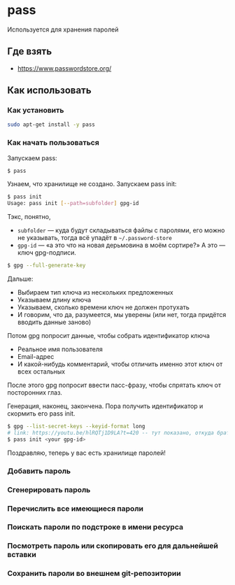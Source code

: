 # pass

Используется для хранения паролей

## Где взять

 * https://www.passwordstore.org/

## Как использовать

### Как установить

```sh
sudo apt-get install -y pass
```

### Как начать пользоваться

Запускаем pass:
```sh
$ pass
```

Узнаем, что хранилище не создано. Запускаем pass init:
```sh
$ pass init
Usage: pass init [--path=subfolder] gpg-id
```
Тэкс, понятно,
 * `subfolder` — куда будут складываться файлы с паролями, его можно не указывать, тогда всё упадёт в `~/.password-store`
 * `gpg-id` — «а это что на новая дерьмовина в моём сортире?»
А это — ключ gpg-подписи.


```sh
$ gpg --full-generate-key
```
Дальше:
 * Выбираем тип ключа из нескольких предложенных
 * Указываем длину ключа
 * Указываем, сколько времени ключ не должен протухать
 * И говорим, что да, разумеется, мы уверены (или нет, тогда придётся вводить данные заново)

Потом gpg попросит данные, чтобы собрать идентификатор ключа

 * Реальное имя пользователя
 * Email-адрес
 * И какой-нибудь комментарий, чтобы отличить именно этот ключ от всех остальных

После этого gpg попросит ввести пасс-фразу, чтобы спрятать ключ от посторонних глаз.

Генерация, наконец, закончена. Пора получить идентификатор и скормить его pass init.

```sh
$ gpg --list-secret-keys --keyid-format long
# link: https://youtu.be/hlRQTj1D9LA?t=420 -- тут показано, откуда брать id
$ pass init <your gpg-id>
```

Поздравляю, теперь у вас есть хранилище паролей!

### Добавить пароль

### Сгенерировать пароль

### Перечислить все имеющиеся пароли

### Поискать пароли по подстроке в имени ресурса

### Посмотреть пароль или скопировать его для дальнейшей вставки

### Сохранить пароли во внешнем git-репозитории

